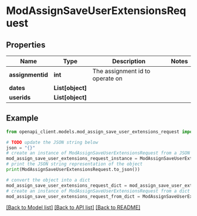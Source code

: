 # ModAssignSaveUserExtensionsRequest


## Properties

Name | Type | Description | Notes
------------ | ------------- | ------------- | -------------
**assignmentid** | **int** | The assignment id to operate on | 
**dates** | **List[object]** |  | 
**userids** | **List[object]** |  | 

## Example

```python
from openapi_client.models.mod_assign_save_user_extensions_request import ModAssignSaveUserExtensionsRequest

# TODO update the JSON string below
json = "{}"
# create an instance of ModAssignSaveUserExtensionsRequest from a JSON string
mod_assign_save_user_extensions_request_instance = ModAssignSaveUserExtensionsRequest.from_json(json)
# print the JSON string representation of the object
print(ModAssignSaveUserExtensionsRequest.to_json())

# convert the object into a dict
mod_assign_save_user_extensions_request_dict = mod_assign_save_user_extensions_request_instance.to_dict()
# create an instance of ModAssignSaveUserExtensionsRequest from a dict
mod_assign_save_user_extensions_request_from_dict = ModAssignSaveUserExtensionsRequest.from_dict(mod_assign_save_user_extensions_request_dict)
```
[[Back to Model list]](../README.md#documentation-for-models) [[Back to API list]](../README.md#documentation-for-api-endpoints) [[Back to README]](../README.md)


